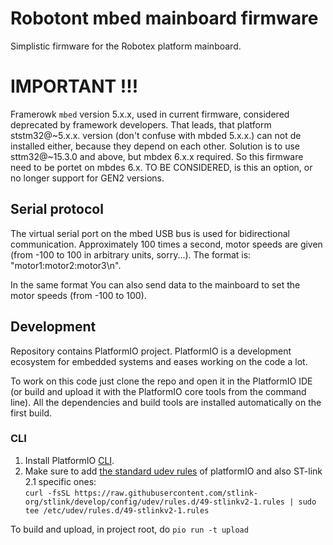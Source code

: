 # Robotont mbed mainboard firmware

Simplistic firmware for the Robotex platform mainboard.

# IMPORTANT !!!
Framerowk `mbed` version 5.x.x, used in current firmware, considered deprecated by framework developers. That leads, that platform ststm32@~5.x.x. version (don't confuse with mbded 5.x.x.) can not de installed either, because they depend on each other. Solution is to use sttm32@~15.3.0 and above, but mbdex 6.x.x required. So this firmware need to be portet on mbdes 6.x.
TO BE CONSIDERED, is this an option, or no longer support for GEN2 versions.

## Serial protocol

The virtual serial port on the mbed USB bus is used for bidirectional communication. Approximately 100 times a second, motor speeds are given (from -100 to 100 in arbitrary units, sorry...). The format is: "motor1:motor2:motor3\n".

In the same format You can also send data to the mainboard to set the motor speeds (from -100 to 100).

## Development

Repository contains PlatformIO project. PlatformIO is a development ecosystem for embedded systems and eases working on the code a lot.

To work on this code just clone the repo and open it in the PlatformIO IDE (or build and upload it with the PlatformIO core tools from the command line). All the dependencies and build tools are installed automatically on the first build.

### CLI

1. Install PlatformIO [CLI](https://docs.platformio.org/en/latest/core/installation.html).    
2. Make sure to add [the standard udev rules](https://docs.platformio.org/en/latest/faq.html#faq-udev-rules) of platformIO and also ST-link 2.1 specific ones:    
```curl -fsSL https://raw.githubusercontent.com/stlink-org/stlink/develop/config/udev/rules.d/49-stlinkv2-1.rules | sudo tee /etc/udev/rules.d/49-stlinkv2-1.rules```

To build and upload, in project root, do
`pio run -t upload`
